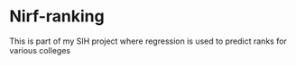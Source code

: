 # Nirf-ranking
This is part of my SIH project where regression is used to predict ranks for various colleges
